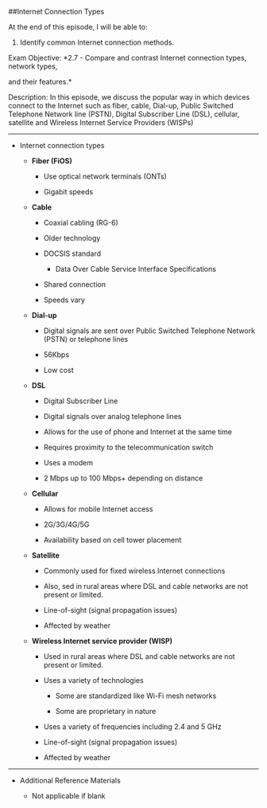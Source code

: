 ##Internet Connection Types



At the end of this episode, I will be able to:

1. Identify common Internet connection methods.

Exam Objective: *2.7 - Compare and contrast Internet connection types, network types,

and their features.*

Description: In this episode, we discuss the popular way in which devices connect to the Internet such as fiber, cable, Dial-up, Public Switched Telephone Network line \(PSTN\), Digital Subscriber Line \(DSL\), cellular, satellite and Wireless Internet Service Providers \(WISPs\)





-----------------------------------------------------------



* Internet connection types

	+ **Fiber \(FiOS)**

		- Use optical network terminals \(ONTs\)

		- Gigabit speeds

	+ **Cable**

		- Coaxial cabling \(RG-6\)

		- Older technology

		- DOCSIS standard

			* Data Over Cable Service Interface Specifications

		- Shared connection

		- Speeds vary

	+ **Dial-up**

		- Digital signals are sent over Public Switched Telephone Network \(PSTN\) or telephone lines

		- 56Kbps

		- Low cost

	- **DSL**

		- Digital Subscriber Line

		- Digital signals over analog telephone lines

		- Allows for the use of phone and Internet at the same time

		- Requires proximity to the telecommunication switch

		- Uses a modem

		- 2 Mbps up to 100 Mbps+ depending on distance

	- **Cellular**

		- Allows for mobile Internet access

		- 2G/3G/4G/5G

		- Availability based on cell tower placement

	- **Satellite**

		- Commonly used for fixed wireless Internet connections

		- Also, sed in rural areas where DSL and cable networks are not present or limited.

		- Line-of-sight \(signal propagation issues\)

		- Affected by weather

	- **Wireless Internet service provider (WISP)**

		- Used in rural areas where DSL and cable networks are not present or limited.

		- Uses a variety of technologies

			* Some are standardized like Wi-Fi mesh networks

			* Some are proprietary in nature

		- Uses a variety of frequencies including 2.4 and 5 GHz

		- Line-of-sight \(signal propagation issues\)

		- Affected by weather

------------------------------------------------------------



* Additional Reference Materials

	+ Not applicable if blank

